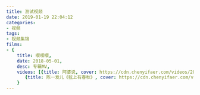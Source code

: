 ```yaml
---
title: 测试视频
date: 2019-01-19 22:04:12
categories:
- 视频
tags:
- 视频集锦
films:
- {
    title: 嘤嘤嘤, 
    date: 2018-05-01, 
    desc: 专辑MV,
    videos: [{title: 阿婆说, cover: https://cdn.chenyifaer.com/videos/20180528/FJ1b4H8Wr9CSUzrPj2X~YHAJpS9dptnt.png, video: https://cdn.chenyifaer.com/videos/20180528/FJ1b4H8Wr9CSUzrPj2X~YHAJpS9dptnt.mp4},
       {title: 陈一发儿《弦上有春秋》, cover: https://cdn.chenyifaer.com/videos/20180528/zQBcpEXthKFnfOw07ykA1RSbxvYNcS8WIhVDDQ__.png, video: https://cdn.chenyifaer.com/videos/20180528/zQBcpEXthKFnfOw07ykA1RSbxvYNcS8WIhVDDQ__.mp4}]
    }
---
```

